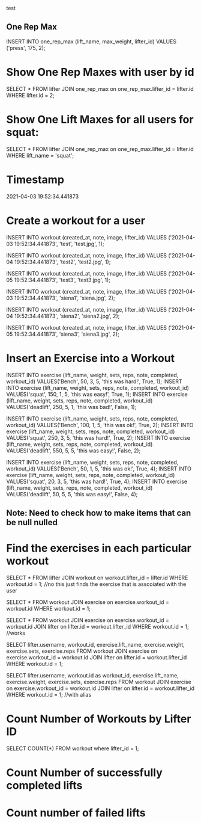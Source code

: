 test


## One Rep Max
INSERT INTO one_rep_max (lift_name, max_weight, lifter_id) VALUES ('press', 175, 2);

# Show One Rep Maxes with user by id 
SELECT * FROM lifter JOIN one_rep_max on one_rep_max.lifter_id = lifter.id WHERE lifter.id = 2;

# Show One Lift Maxes for all users for squat:
SELECT * FROM lifter JOIN one_rep_max on one_rep_max.lifter_id = lifter.id WHERE lift_name = 'squat';

# Timestamp 
2021-04-03 19:52:34.441873


# Create a workout for a user 
INSERT INTO workout (created_at, note, image, lifter_id) VALUES ('2021-04-03 19:52:34.441873', 'test', 'test.jpg', 1);

INSERT INTO workout (created_at, note, image, lifter_id) VALUES ('2021-04-04 19:52:34.441873', 'test2', 'test2.jpg', 1);

INSERT INTO workout (created_at, note, image, lifter_id) VALUES ('2021-04-05 19:52:34.441873', 'test3', 'test3.jpg', 1);

INSERT INTO workout (created_at, note, image, lifter_id) VALUES ('2021-04-03 19:52:34.441873', 'siena1', 'siena.jpg', 2);

INSERT INTO workout (created_at, note, image, lifter_id) VALUES ('2021-04-04 19:52:34.441873', 'siena2', 'siena2.jpg', 2);

INSERT INTO workout (created_at, note, image, lifter_id) VALUES ('2021-04-05 19:52:34.441873', 'siena3', 'siena3.jpg', 2);




# Insert an Exercise into a Workout
INSERT INTO exercise (lift_name, weight, sets, reps, note, completed, workout_id) VALUES('Bench', 50, 3, 5, 'this was hard!', True,  1); 
INSERT INTO exercise (lift_name, weight, sets, reps, note, completed, workout_id) VALUES('squat', 150, 1, 5, 'this was easy!', True,  1); 
INSERT INTO exercise (lift_name, weight, sets, reps, note, completed, workout_id) VALUES('deadlift', 250, 5, 1, 'this was bad!', False,  1); 


INSERT INTO exercise (lift_name, weight, sets, reps, note, completed, workout_id) VALUES('Bench', 100, 1, 5, 'this was ok!', True,  2); 
INSERT INTO exercise (lift_name, weight, sets, reps, note, completed, workout_id) VALUES('squat', 250, 3, 5, 'this was hard!', True,  2); 
INSERT INTO exercise (lift_name, weight, sets, reps, note, completed, workout_id) VALUES('deadlift', 550, 5, 5, 'this was easy!', False,  2); 


INSERT INTO exercise (lift_name, weight, sets, reps, note, completed, workout_id) VALUES('Bench', 50, 1, 5, 'this was ok!', True,  4); 
INSERT INTO exercise (lift_name, weight, sets, reps, note, completed, workout_id) VALUES('squat', 20, 3, 5, 'this was hard!', True,  4); 
INSERT INTO exercise (lift_name, weight, sets, reps, note, completed, workout_id) VALUES('deadlift', 50, 5, 5, 'this was easy!', False,  4); 


## Note: Need to check how to make items that can be null nulled 

# Find the exercises in each particular workout 
SELECT * FROM lifter JOIN workout on workout.lifter_id = lifter.id WHERE workout.id = 1; //no this just finds the exercise that is asscoiated with the user 

SELECT * FROM workout JOIN exercise on exercise.workout_id = workout.id WHERE workout.id = 1; 

SELECT * FROM workout JOIN exercise on exercise.workout_id = workout.id JOIN lifter on lifter.id = workout.lifter_id WHERE workout.id = 1; //works

SELECT lifter.username, workout.id, exercise.lift_name, exercise.weight, exercise.sets, exercise.reps FROM workout JOIN exercise on exercise.workout_id = workout.id JOIN lifter on lifter.id = workout.lifter_id WHERE workout.id = 1;

SELECT lifter.username, workout.id as workout_id, exercise.lift_name, exercise.weight, exercise.sets, exercise.reps FROM workout JOIN exercise on exercise.workout_id = workout.id JOIN lifter on lifter.id = workout.lifter_id WHERE workout.id = 1; //with alias 


# Count Number of Workouts by Lifter ID
SELECT COUNT(*) FROM workout  where lifter_id = 1;

# Count Number of successfully completed lifts


# Count number of failed lifts 


